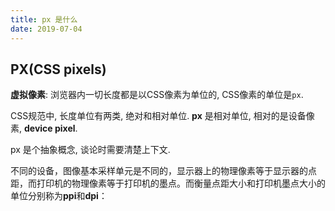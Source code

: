 ```yaml
---
title: px 是什么
date: 2019-07-04
---
```


## PX(CSS pixels)

**虚拟像素**: 浏览器内一切长度都是以CSS像素为单位的, CSS像素的单位是`px`. 

CSS规范中, 长度单位有两类, 绝对和相对单位. **px** 是相对单位, 相对的是设备像素, **device pixel**. 

<!-- ??? 

在同样一个设备上，每1个CSS像素所代表的物理像素是可以变化的

在不同的设备之间，每1个CSS像素所代表的物理像素是可以变化的

??? -->

px 是个抽象概念, 谈论时需要清楚上下文. 

不同的设备，图像基本采样单元是不同的，显示器上的物理像素等于显示器的点距，而打印机的物理像素等于打印机的墨点。而衡量点距大小和打印机墨点大小的单位分别称为**ppi**和**dpi**：